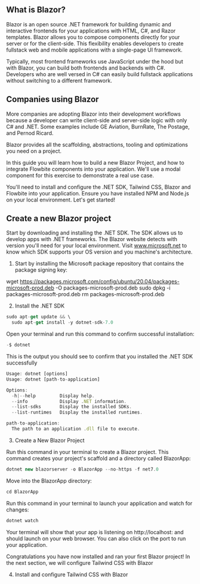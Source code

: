 ## What is Blazor?
Blazor is an open source .NET framework for building dynamic and interactive frontends for your applications with HTML, C#, and Razor templates. Blazor allows you to compose components directly for your server or for the client-side. This flexibility enables developers to create fullstack web and mobile applications with a single-page UI framework.

Typically, most frontend frameworks use JavaScript under the hood but with Blazor, you can build both frontends and backends with C#. Developers who are well versed in C# can easily build fullstack applications without switching to a different framework.  

## Companies using Blazor
More companies are adopting Blazor into their development workflows because a developer can write client-side and server-side logic with only C# and .NET. Some examples include  GE Aviation, BurnRate, The Postage, and Pernod Ricard. 

Blazor provides all the scaffolding, abstractions, tooling and optimizations you need on a project. 

In this guide you will learn how to build a new Blazor Project, and how to integrate Flowbite components into your application. We'll use a modal component for this exercise to demonstrate a real use case. 

You'll need to install and configure the .NET SDK, Tailwind CSS, Blazor and Flowbite into your application. Ensure you have installed NPM and Node.js on your local environment. Let's get started!

## Create a new Blazor project
Start by downloading and installing the .NET SDK. The SDK allows us to develop apps with .NET frameworks. The Blazor website detects with version you'll need for your local environment. Visit www.microsoft.net to know which SDK supports your OS version and you machine's architecture.

1. Start by installing the Microsoft package repository that contains the package signing key:

wget https://packages.microsoft.com/config/ubuntu/20.04/packages-microsoft-prod.deb -O packages-microsoft-prod.deb
sudo dpkg -i packages-microsoft-prod.deb
rm packages-microsoft-prod.deb

2. Install the .NET SDK

``` JavaScript
sudo apt-get update && \
  sudo apt-get install -y dotnet-sdk-7.0
  ```

Open your terminal and run this command to confirm successful installation:

```JavaScript
-$ dotnet
```
This is the output you should see to confirm that you installed the .NET SDK successfully

```JavaScript
Usage: dotnet [options]
Usage: dotnet [path-to-application]

Options:
  -h|--help         Display help.
  --info            Display .NET information.
  --list-sdks       Display the installed SDKs.
  --list-runtimes   Display the installed runtimes.

path-to-application:
  The path to an application .dll file to execute.
```
3. Create a New Blazor Project

Run this command in your terminal to create a Blazor project. This command creates your project's scaffold and a directory called BlazorApp: 

```JavaScript
dotnet new blazorserver -o BlazorApp --no-https -f net7.0
```
Move into the BlazorApp directory:

```JavaScript
cd BlazorApp
```

Run this command in your terminal to launch your application and watch for changes:

```JavaScript
dotnet watch
```
Your terminal will show that your app is listening on http://localhost:<port number> and should launch on your web browser. You can also click on the port to run your application. 

Congratulations you have now installed and ran your first Blazor project! In the next section, we will configure Tailwind CSS with Blazor

4. Install and configure Tailwind CSS with Blazor












